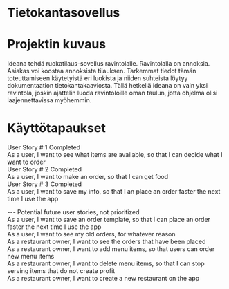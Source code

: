 # Tietokantasovellus

# Projektin kuvaus
Ideana tehdä ruokatilaus-sovellus ravintolalle. Ravintolalla on annoksia. Asiakas voi koostaa annoksista tilauksen. Tarkemmat tiedot tämän toteuttamiseen käytetyistä eri luokista ja niiden suhteista löytyy dokumentaation tietokantakaaviosta. Tällä hetkellä ideana on vain yksi ravintola, joskin ajattelin luoda ravintoloille oman taulun, jotta ohjelma olisi laajennettavissa myöhemmin.

# Käyttötapaukset

User Story # 1 Completed  
As a user, I want to see what items are available, so that I can decide what I want to order  
User Story # 2 Completed  
As a user, I want to make an order, so that I can get food  
User Story # 3 Completed  
As a user, I want to save my info, so that I an place an order faster the next time I use the app  
  
--- Potential future user stories, not prioritized     
As a user, I want to save an order template, so that I can place an order faster the next time I use the app  
As a user, I want to see my old orders, for whatever reason  
As a restaurant owner, I want to see the orders that have been placed  
As a restaurant owner, I want to add menu items, so that users can order new menu items  
As a restaurant owner, I want to delete menu items, so that I can stop serving items that do not create profit  
As a restaurant owner, I want to create a new restaurant on the app  
  
# Dokumentaatio
[Tietokantakaavio](https://github.com/RoniNiklas/tietokantasovellus/blob/master/dokumentaatio/tietokantakaavio.jpg)

# Käytettävissä
[Heroku](https://roni-tietokantasovellus.herokuapp.com)
